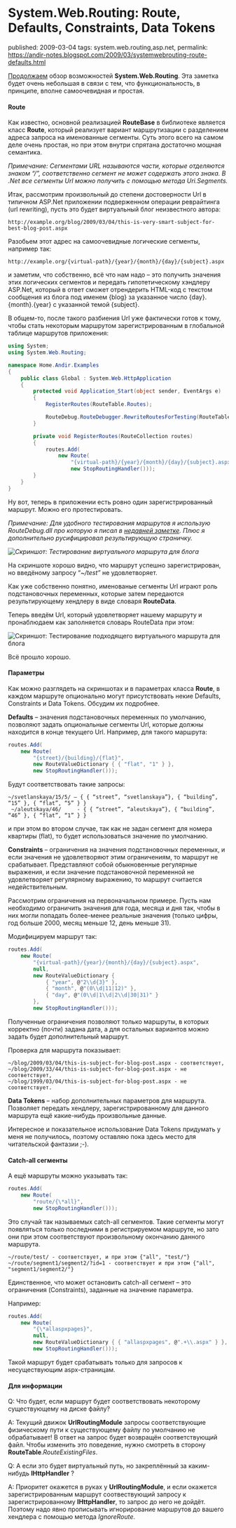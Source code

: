 System.Web.Routing: Route, Defaults, Constraints, Data Tokens
=============================================================

published: 2009-03-04 
tags: system.web.routing,asp.net, 
permalink: https://andir-notes.blogspot.com/2009/03/systemwebrouting-route-defaults.html

[Продолжаем](http://andir-notes.blogspot.com/search/label/system.web.routing "Andir: Label: system.web.routing") обзор возможностей **System.Web.Routing**. Эта заметка будет очень небольшая в связи с тем, что функциональность, в принципе, вполне самоочевидная и простая.

#### Route

Как известно, основной реализацией **RouteBase** в библиотеке является класс **Route**, который реализует вариант маршрутизации с разделением адреса запроса на именованные сегменты. Суть этого всего на самом деле очень простая, но при этом внутри спрятана достаточно мощная семантика.

_Примечание: Сегментами URL называются части, которые отделяются знаком “/”, соответственно сегмент не может содержать этого знака. В .Net все сегменты Url можно получить с помощью метода Uri.Segments._

Итак, рассмотрим произвольный до степени достоверности Url в типичном ASP.Net приложении подверженном операции реврайтинга (url rewriting), пусть это будет виртуальный блог неизвестного автора:

```
http://example.org/blog/2009/03/04/this-is-very-smart-subject-for-best-blog-post.aspx 
```

Разобьем этот адрес на самоочевидные логические сегменты, например так:

```
http://example.org/{virtual-path}/{year}/{month}/{day}/{subject}.aspx
```

и заметим, что собственно, всё что нам надо – это получить значения этих логических сегментов и передать гипотетическому хэндлеру ASP.Net, который в ответ сможет отрендерить HTML-код c текстом сообщения из блога под именем {blog} за указанное число {day}.{month}.{year} с указанной темой {subject}. 

В общем-то, после такого разбиения Url уже фактически готов к тому, чтобы стать некоторым маршрутом зарегистрированным в глобальной таблице маршрутов приложения:

``` cs
using System;
using System.Web.Routing;

namespace Home.Andir.Examples
{
    public class Global : System.Web.HttpApplication
    {
        protected void Application_Start(object sender, EventArgs e)
        {
            RegisterRoutes(RouteTable.Routes);

            RouteDebug.RouteDebugger.RewriteRoutesForTesting(RouteTable.Routes);
        } 

        private void RegisterRoutes(RouteCollection routes)
        {
            routes.Add(
                new Route(
                    "{virtual-path}/{year}/{month}/{day}/{subject}.aspx",
                    new StopRoutingHandler()));
        }
    }
}
```

Ну вот, теперь в приложении есть ровно один зарегистрированный маршрут. Можно его протестировать.

_Примечание: Для удобного тестирования маршрутов я использую RouteDebug.dll про которую я писал в_ [_недавней заметке_](http://andir-notes.blogspot.com/2009/02/systemwebrouting_27.html "Andir: Отладка маршрутов для System.Web.Routing")_. Плюс я дополнительно русифицировал результирующую страничку._

_![Скриншот: Тестирование виртуального маршрута для блога](Screenshot__Test_of_virtual_route_for_blog.png "Скриншот: Тестирование виртуального маршрута для блога")_

На скриншоте хорошо видно, что маршрут успешно зарегистрирован, но введёному запросу “_~/test”_ не удовлетворяет.

Как уже собственно понятно, именованые сегменты Url играют роль подстановочных переменных, которые затем передаются результирующему хендлеру в виде словаря **RouteData**.

Теперь введём Url, который удовлетворяет нашему маршруту и пронаблюдаем как заполняется словарь RouteData при этом:

![Скриншот: Тестирование подходящего виртуального маршрута для блога](Screenshot__Test_of_matched_virtual_route_for_blog.png "Скриншот: Тестирование подходящего виртуального маршрута для блога")

Всё прошло хорошо.

#### Параметры

Как можно разглядеть на скриншотах и в параметрах класса **Route**, в каждом маршруте опционально могут присутствовать некие Defaults, Constraints и Data Tokens. Обсудим их подробнее.

**Defaults** – значения подстановочных переменных по умолчанию, позволяют задать опциональные сегменты Url, которые должны находится в конце текущего Url. Например, для такого маршрута:

``` cs
routes.Add(
    new Route(
        "{street}/{building}/{flat}",
        new RouteValueDictionary { { "flat", "1" } },
        new StopRoutingHandler()));
```

Будут соответствовать такие запросы:

```
~/svetlanskaya/15/5/ – { { “street”, “svetlanskaya”}, { “building”, “15” }, { “flat”, “5” } }
 ~/aleutskaya/46/     - { { “street”, “aleutskaya”}, { “building”, “46” }, { “flat”, “1” } }
```

и при этом во втором случае, так как не задан сегмент для номера квартиры (flat), то будет использоваться значение по умолчанию.

**Constraints** – ограничения на значения подстановочных переменных, и если значения не удовлетворяют этим ограничениям, то маршрут не срабатывает. Представляют собой обыкновенные регулярные выражения, и если значение подстановочной переменной не удовлетворяет регулярному выражению, то маршрут считается недействительным.

Рассмотрим ограничения на первоначальном примере. Пусть нам необходимо ограничить значения для года, месяца и дня так, чтобы в них могли попадать более-менее реальные значения (только цифры, год больше 2000, месяц меньше 12, день меньше 31).

Модифицируем маршрут так:

``` cs
routes.Add(
    new Route(
        "{virtual-path}/{year}/{month}/{day}/{subject}.aspx",
        null,
        new RouteValueDictionary {
            { "year", @"2\\d{3}" },
            { "month", @"(0\\d|11|12)" },
            { "day", @"(0\\d|1\\d|2\\d|30|31)" }
        },
        new StopRoutingHandler()));
```

Полученные ограничения позволяют только маршруты, в которых корректно (почти) задана дата, а для остальных вариантов можно задать будет дополнительный маршрут.

Проверка для маршрута показывает:

```
~/blog/2009/03/04/this-is-subject-for-blog-post.aspx - соответствует,
~/blog/2009/33/44/this-is-subject-for-blog-post.aspx - не соответствует,
~/blog/1999/03/04/this-is-subject-for-blog-post.aspx - не соответствует.
```

**Data Tokens** – набор дополнительных параметров для маршрута. Позволяет передать хендлеру, зарегистрированному для данного маршрута ещё какие-нибудь произвольные данные.

Интересное и показательное использование Data Tokens придумать у меня не получилось, поэтому оставляю пока здесь место для читательской фантазии ;-).

#### Catch-all сегменты

А ещё маршруты можно указывать так:

``` cs
routes.Add(
    new Route(
        "route/{\*all}",
        new StopRoutingHandler()));
```

Это случай так называемых catch-all сегментов. Такие сегменты могут появляться только последними в регистрируемом маршруте, но зато они при этом соответствуют произвольному окончанию данного маршрута.

```
~/route/test/ - соответствует, и при этом {"all", "test/"}
~/route/segment1/segment2/?id=1 - соответствует и при этом {"all", "segment1/segment2/"} 
```

Единственное, что может остановить сatch-all сегмент – это ограничения (Constraints), заданные на значение параметра.

Например:

``` cs
routes.Add(
    new Route(
        "{\*allaspxpages}",
        null,
        new RouteValueDictionary { { "allaspxpages", @".+\\.aspx" } },
        new StopRoutingHandler()));
```

Такой маршрут будет срабатывать только для запросов к несуществующим aspx-страницам.

#### Для информации

Q: Что будет, если маршрут будет соответствовать некоторому существующему на диске файлу?

A: Текущий движок **UrlRoutingModule** запросы соответствующие физическому пути к существующему файлу по умолчанию не обрабатывает! В ответ на запрос будет возвращён соответствующий файл. Чтобы изменить это поведение, нужно смотреть в сторону **RouteTable**._RouteExistingFiles_.

Q: А если это будет виртуальный путь, но закреплённый за каким-нибудь **IHttpHandler** ?

A: Приоритет окажется в руках у **UrlRoutingModule**, и если окажется зарегистрированным маршрут соотвествующий запросу к зарегистрированному **IHttpHandler**, то запрос до него не дойдёт. Поэтому надо явно прописывать игнорирование маршрутов до вашего хендлера с помощью метода _IgnoreRoute_.